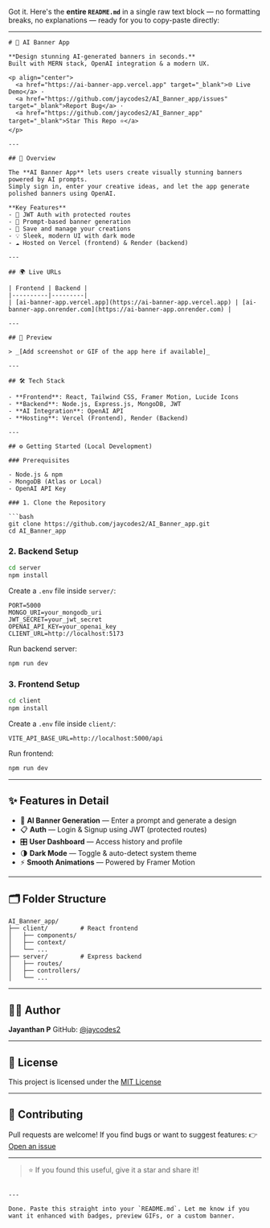 Got it. Here's the **entire `README.md`** in a single raw text block — no formatting breaks, no explanations — ready for you to copy-paste directly:

---

````
# 🧠 AI Banner App

**Design stunning AI-generated banners in seconds.**  
Built with MERN stack, OpenAI integration & a modern UX.

<p align="center">
  <a href="https://ai-banner-app.vercel.app" target="_blank">🌐 Live Demo</a> ·
  <a href="https://github.com/jaycodes2/AI_Banner_app/issues" target="_blank">Report Bug</a> ·
  <a href="https://github.com/jaycodes2/AI_Banner_app" target="_blank">Star This Repo ⭐</a>
</p>

---

## 🚀 Overview

The **AI Banner App** lets users create visually stunning banners powered by AI prompts.  
Simply sign in, enter your creative ideas, and let the app generate polished banners using OpenAI.

**Key Features**  
- 🔐 JWT Auth with protected routes  
- 🎨 Prompt-based banner generation  
- 📂 Save and manage your creations  
- 💡 Sleek, modern UI with dark mode  
- ☁️ Hosted on Vercel (frontend) & Render (backend)

---

## 🌍 Live URLs

| Frontend | Backend |
|----------|---------|
| [ai-banner-app.vercel.app](https://ai-banner-app.vercel.app) | [ai-banner-app.onrender.com](https://ai-banner-app.onrender.com) |

---

## 📸 Preview

> _[Add screenshot or GIF of the app here if available]_

---

## 🛠️ Tech Stack

- **Frontend**: React, Tailwind CSS, Framer Motion, Lucide Icons  
- **Backend**: Node.js, Express.js, MongoDB, JWT  
- **AI Integration**: OpenAI API  
- **Hosting**: Vercel (Frontend), Render (Backend)

---

## ⚙️ Getting Started (Local Development)

### Prerequisites

- Node.js & npm  
- MongoDB (Atlas or Local)  
- OpenAI API Key

### 1. Clone the Repository

```bash
git clone https://github.com/jaycodes2/AI_Banner_app.git
cd AI_Banner_app
````

### 2. Backend Setup

```bash
cd server
npm install
```

Create a `.env` file inside `server/`:

```
PORT=5000
MONGO_URI=your_mongodb_uri
JWT_SECRET=your_jwt_secret
OPENAI_API_KEY=your_openai_key
CLIENT_URL=http://localhost:5173
```

Run backend server:

```bash
npm run dev
```

### 3. Frontend Setup

```bash
cd client
npm install
```

Create a `.env` file inside `client/`:

```
VITE_API_BASE_URL=http://localhost:5000/api
```

Run frontend:

```bash
npm run dev
```

---

## ✨ Features in Detail

* 🧠 **AI Banner Generation** — Enter a prompt and generate a design
* 📋 **Auth** — Login & Signup using JWT (protected routes)
* 🎛️ **User Dashboard** — Access history and profile
* 🌗 **Dark Mode** — Toggle & auto-detect system theme
* ⚡ **Smooth Animations** — Powered by Framer Motion

---

## 🗂️ Folder Structure

```
AI_Banner_app/
├── client/         # React frontend
│   ├── components/
│   ├── context/
│   └── ...
├── server/         # Express backend
│   ├── routes/
│   ├── controllers/
│   └── ...
```

---

## 👨‍💻 Author

**Jayanthan P**
GitHub: [@jaycodes2](https://github.com/jaycodes2)

---

## 📄 License

This project is licensed under the [MIT License](LICENSE)

---

## 🤝 Contributing

Pull requests are welcome! If you find bugs or want to suggest features:
👉 [Open an issue](https://github.com/jaycodes2/AI_Banner_app/issues)

---

> ⭐ If you found this useful, give it a star and share it!

```

---

Done. Paste this straight into your `README.md`. Let me know if you want it enhanced with badges, preview GIFs, or a custom banner.
```
